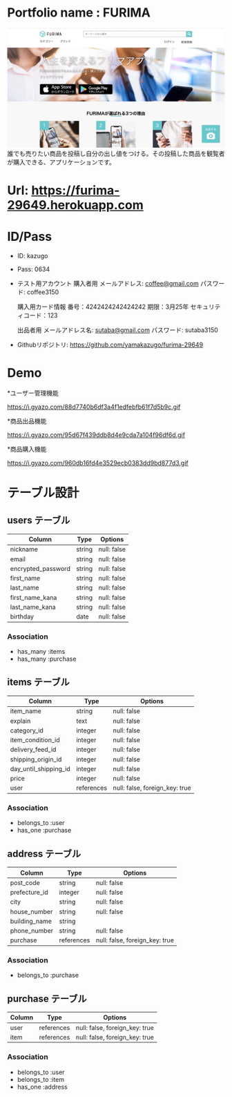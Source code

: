 # Portfolio name : FURIMA
![FURIMA](FURIMA.png)
誰でも売りたい商品を投稿し自分の出し値をつける。その投稿した商品を観覧者が購入できる、アプリケーションです。

# Url: https://furima-29649.herokuapp.com

# ID/Pass

* ID: kazugo
* Pass: 0634
* テスト用アカウント
  購入者用
    メールアドレス: coffee@gmail.com
    パスワード: coffee3150
  
  購入用カード情報
    番号：4242424242424242
    期限：3月25年
    セキュリティコード：123
  
  出品者用
    メールアドレス名: sutaba@gmail.com
    パスワード: sutaba3150

* Githubリポジトリ: https://github.com/yamakazugo/furima-29649

# Demo

*ユーザー管理機能

https://i.gyazo.com/88d7740b6df3a4f1edfebfb61f7d5b9c.gif

*商品出品機能

https://i.gyazo.com/95d67f439ddb8d4e9cda7a104f96df6d.gif

*商品購入機能

https://i.gyazo.com/960db16fd4e3529ecb0383dd9bd877d3.gif


# テーブル設計

## users テーブル

| Column             | Type      | Options     |
| ------------------ | ------    | ----------- |
| nickname           | string    | null: false |
| email              | string    | null: false |
| encrypted_password | string    | null: false |
| first_name         | string    | null: false |
| last_name          | string    | null: false |
| first_name_kana    | string    | null: false |
| last_name_kana     | string    | null: false |
| birthday           | date      | null: false |

### Association

- has_many :items
- has_many :purchase


## items テーブル
| Column                | Type       | Options                        |
| ---------------       | ---------- | ------------------------------ |
| item_name             | string     | null: false                    |
| explain               | text       | null: false                    |
| category_id           | integer    | null: false                    |
| item_condition_id     | integer    | null: false                    |
| delivery_feed_id      | integer    | null: false                    |
| shipping_origin_id    | integer    | null: false                    |
| day_until_shipping_id | integer    | null: false                    |
| price                 | integer    | null: false                    |
| user                  | references | null: false, foreign_key: true |

### Association

- belongs_to :user
- has_one :purchase

## address テーブル

| Column        | Type        | Options                        |
| -------       | ----------  | ------------------------------ |
| post_code     | string      | null: false                    |
| prefecture_id | integer     | null: false                    |
| city          | string      | null: false                    |
| house_number  | string      | null: false                    |
| building_name | string      |                                |
| phone_number  | string      | null: false                    |
| purchase      | references  | null: false, foreign_key: true |



### Association

- belongs_to :purchase


## purchase テーブル

 Column         |  Type      | Options                        |
| -------       | ---------- | ------------------------------ |
| user          | references | null: false, foreign_key: true |
| item          | references | null: false, foreign_key: true |

### Association

- belongs_to :user
- belongs_to :item
- has_one :address




